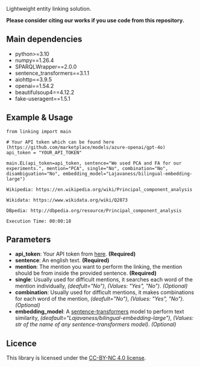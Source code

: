 Lightweight entity linking solution.

**Please consider citing our works if you use code from this repository.**

## Main dependencies
* python>=3.10
* numpy==1.26.4
* SPARQLWrapper==2.0.0
* sentence_transformers==3.1.1
* aiohttp==3.9.5
* openai==1.54.2
* beautifulsoup4==4.12.2
* fake-useragent==1.5.1

## Example & Usage

```
from linking import main

# Your API token which can be found here (https://github.com/marketplace/models/azure-openai/gpt-4o)
api_token = "YOUR_API_TOKEN"

main.EL(api_token=api_token, sentence="We used PCA and FA for our experiments.", mention="PCA", single="No", combination="No", disambiguation="No", embedding_model="Lajavaness/bilingual-embedding-large")
```

```
Wikipedia: https://en.wikipedia.org/wiki/Principal_component_analysis

Wikidata: https://www.wikidata.org/wiki/Q2873

DBpedia: http://dbpedia.org/resource/Principal_component_analysis

Execution Time: 00:00:18
```

## Parameters
* **api_token**: Your API token from [here](https://github.com/marketplace/models/azure-openai/gpt-4o). **(Required)**  
* **sentence**: An english text. **(Required)**  
* **mention**: The mention you want to perform the linking, the mention should be from inside the provided sentence. **(Required)**  
* **single**: Usually used for difficult mentions, it searches each word of the mention individually, *(deafult="No")*, *(Values: "Yes", "No")*. *(Optional)*  
* **combination**: Usually used for difficult mentions, it makes combinations for each word of the mention, *(deafult="No")*, *(Values: "Yes", "No")*. *(Optional)*  
* **embedding_model**: A [sentence-transformers](https://sbert.net/) model to perform text similarity, *(deafault="Lajavaness/bilingual-embedding-large")*, *(Values: str of the name of any sentence-transformers model)*. *(Optional)*

## Licence
This library is licensed under the [CC-BY-NC 4.0 license](https://creativecommons.org/licenses/by-nc/4.0/).
